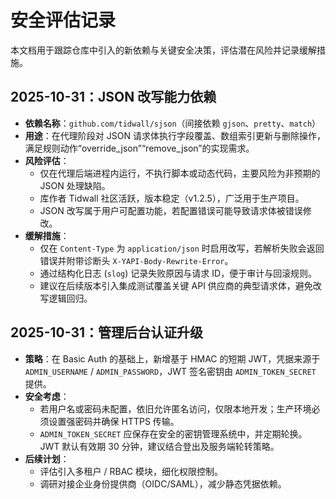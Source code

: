 # 安全评估记录

本文档用于跟踪仓库中引入的新依赖与关键安全决策，评估潜在风险并记录缓解措施。

## 2025-10-31：JSON 改写能力依赖

- **依赖名称**：`github.com/tidwall/sjson`（间接依赖 `gjson`、`pretty`、`match`）
- **用途**：在代理阶段对 JSON 请求体执行字段覆盖、数组索引更新与删除操作，满足规则动作“override_json”“remove_json”的实现需求。
- **风险评估**：
  - 仅在代理后端进程内运行，不执行脚本或动态代码，主要风险为非预期的 JSON 处理缺陷。
  - 库作者 Tidwall 社区活跃，版本稳定（v1.2.5），广泛用于生产项目。
  - JSON 改写属于用户可配置功能，若配置错误可能导致请求体被错误修改。
- **缓解措施**：
  - 仅在 `Content-Type` 为 `application/json` 时启用改写，若解析失败会返回错误并附带诊断头 `X-YAPI-Body-Rewrite-Error`。
  - 通过结构化日志 (`slog`) 记录失败原因与请求 ID，便于审计与回滚规则。
  - 建议在后续版本引入集成测试覆盖关键 API 供应商的典型请求体，避免改写逻辑回归。

## 2025-10-31：管理后台认证升级

- **策略**：在 Basic Auth 的基础上，新增基于 HMAC 的短期 JWT，凭据来源于 `ADMIN_USERNAME` / `ADMIN_PASSWORD`，JWT 签名密钥由 `ADMIN_TOKEN_SECRET` 提供。
- **安全考虑**：
  - 若用户名或密码未配置，依旧允许匿名访问，仅限本地开发；生产环境必须设置强密码并确保 HTTPS 传输。
  - `ADMIN_TOKEN_SECRET` 应保存在安全的密钥管理系统中，并定期轮换。JWT 默认有效期 30 分钟，建议结合登出及服务端轮转策略。
- **后续计划**：
  - 评估引入多租户 / RBAC 模块，细化权限控制。
  - 调研对接企业身份提供商（OIDC/SAML），减少静态凭据依赖。
